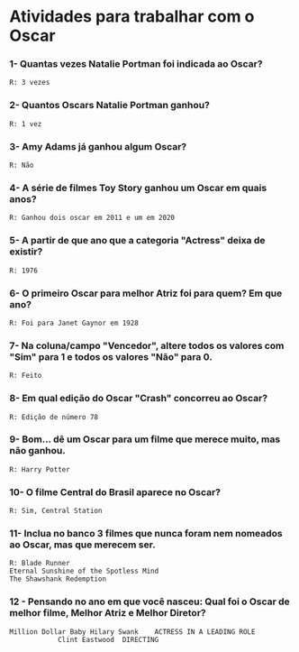 # Atividades para trabalhar com o Oscar


### 1- Quantas vezes Natalie Portman foi indicada ao Oscar?
```
R: 3 vezes
```

### 2- Quantos Oscars Natalie Portman ganhou?
```
R: 1 vez
```

### 3- Amy Adams já ganhou algum Oscar?
```
R: Não
```

### 4- A série de filmes Toy Story ganhou um Oscar em quais anos?
```
R: Ganhou dois oscar em 2011 e um em 2020
```

### 5- A partir de que ano que a categoria "Actress" deixa de existir?
```
R: 1976
```

### 6- O primeiro Oscar para melhor Atriz foi para quem? Em que ano?
```
R: Foi para Janet Gaynor em 1928
```

### 7- Na coluna/campo "Vencedor", altere todos os valores com "Sim" para 1 e todos os valores "Não" para 0.
```
R: Feito
```

### 8- Em qual edição do Oscar "Crash" concorreu ao Oscar?
```
R: Edição de número 78
```

### 9- Bom... dê um Oscar para um filme que merece muito, mas não ganhou.
```
R: Harry Potter
```

### 10- O filme Central do Brasil aparece no Oscar?
```
R: Sim, Central Station
```

### 11- Inclua no banco 3 filmes que nunca foram nem nomeados ao Oscar, mas que merecem ser.
```
R: Blade Runner
Eternal Sunshine of the Spotless Mind
The Shawshank Redemption
```

### 12 - Pensando no ano em que você nasceu: Qual foi o Oscar de melhor filme, Melhor Atriz e Melhor Diretor?
```
Million Dollar Baby	Hilary Swank	ACTRESS IN A LEADING ROLE
			Clint Eastwood	DIRECTING
```
